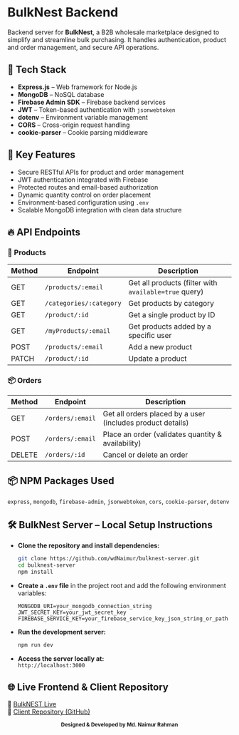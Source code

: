 # BulkNest Backend

Backend server for **BulkNest**, a B2B wholesale marketplace designed to simplify and streamline bulk purchasing. It handles authentication, product and order management, and secure API operations.



## 🚀 Tech Stack

- **Express.js** – Web framework for Node.js
- **MongoDB** – NoSQL database
- **Firebase Admin SDK** – Firebase backend services
- **JWT** – Token-based authentication with `jsonwebtoken`
- **dotenv** – Environment variable management
- **CORS** – Cross-origin request handling
- **cookie-parser** – Cookie parsing middleware



## 🔐 Key Features

- Secure RESTful APIs for product and order management
- JWT authentication integrated with Firebase
- Protected routes and email-based authorization
- Dynamic quantity control on order placement
- Environment-based configuration using `.env`
- Scalable MongoDB integration with clean data structure



## 🔥 API Endpoints

### 🛒 Products

| Method | Endpoint                     | Description                                                |
|--------|------------------------------|------------------------------------------------------------|
| GET    | `/products/:email`           | Get all products (filter with `available=true` query)      |
| GET    | `/categories/:category`      | Get products by category                                   |
| GET    | `/product/:id`               | Get a single product by ID                                 |
| GET    | `/myProducts/:email`         | Get products added by a specific user                      |
| POST   | `/products/:email`           | Add a new product                                          |
| PATCH  | `/product/:id`               | Update a product                                           |

### 📦 Orders

| Method | Endpoint             | Description                                                 |
|--------|----------------------|-------------------------------------------------------------|
| GET    | `/orders/:email`     | Get all orders placed by a user (includes product details) |
| POST   | `/orders/:email`     | Place an order (validates quantity & availability)         |
| DELETE | `/orders/:id`        | Cancel or delete an order                                  |



## 📦 NPM Packages Used

`express`, `mongodb`, `firebase-admin`, `jsonwebtoken`, `cors`, `cookie-parser`, `dotenv`

## 🛠️ BulkNest Server – Local Setup Instructions

- **Clone the repository and install dependencies:**

  ```bash
  git clone https://github.com/wdNaimur/bulknest-server.git
  cd bulknest-server
  npm install
  ```

- **Create a `.env` file** in the project root and add the following environment variables:

  ```
  MONGODB_URI=your_mongodb_connection_string
  JWT_SECRET_KEY=your_jwt_secret_key
  FIREBASE_SERVICE_KEY=your_firebase_service_key_json_string_or_path
  ```

- **Run the development server:**

  ```bash
  npm run dev
  ```

- **Access the server locally at:**  
  `http://localhost:3000`




## 🌐 Live Frontend & Client Repository

 🔗 [BulkNEST Live](https://bulknest.web.app/)  
 📂 [Client Repository (GitHub)](https://github.com/wdNaimur/bulknest-client)



<p align="center"><sub><strong>Designed & Developed by Md. Naimur Rahman</strong></sub></p>
